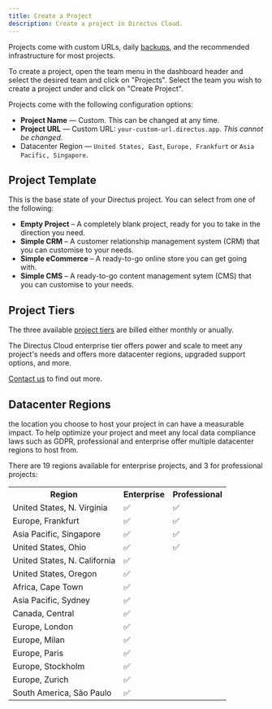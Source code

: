 ```yaml
---
title: Create a Project
description: Create a project in Directus Cloud.
---
```


Projects come with custom URLs, daily [backups](/cloud/projects/backups), and the recommended infrastructure for most projects.

To create a project, open the team menu in the dashboard header and select the desired team and click on "Projects". Select the team you wish to create a project under and click on "Create Project". 

Projects come with the following configuration options:

- **Project Name** — Custom. This can be changed at any time.
- **Project URL** — Custom URL: `your-custom-url.directus.app`. _This cannot be changed_.
- Datacenter Region — `United States, East`, `Europe, Frankfurt` or
  `Asia Pacific, Singapore`.

## Project Template

<!--TODO: Image of template selector-->

This is the base state of your Directus project. You can select from one of the following:

- **Empty Project** – A completely blank project, ready for you to take in the direction you need.
- **Simple CRM** – A customer relationship management system (CRM) that you can customise to your needs.
- **Simple eCommerce** – A ready-to-go online store you can get going with.
- **Simple CMS** – A ready-to-go content management sytem (CMS) that you can customise to your needs.

## Project Tiers

The three available [project tiers](/cloud/introduction) are billed either monthly or anually.

The Directus Cloud enterprise tier offers power and scale to meet any project's needs and offers more datacenter regions, upgraded support options, and more.

[Contact us](https://directus.io/contact) to find out more.

## Datacenter Regions 

the location you choose to host your project in can have a measurable impact. To help optimize your project and meet any local data compliance laws such as GDPR, professional and enterprise offer multiple datacenter regions to host from.

There are 19 regions available for enterprise projects, and 3 for professional projects:

<table>
  <tr>
    <th>Region</th>
    <th>Enterprise</th>
    <th>Professional</th>
  </tr>
  <tr>
    <td>United States, N. Virginia</td>
    <td>✅</td>
    <td>✅</td>
  </tr>
  <tr>
    <td>Europe, Frankfurt</td>
    <td>✅</td>
    <td>✅</td>
  </tr>
  <tr>
    <td>Asia Pacific, Singapore</td>
    <td>✅</td>
    <td>✅</td>
  </tr>
  <tr>
    <td>United States, Ohio</td>
    <td>✅</td>
    <td>✅</td>
  </tr>
  <tr>
    <td>United States, N. California</td>
    <td>✅</td>
    <td></td>
  </tr>
  <tr>
    <td>United States, Oregon</td>
    <td>✅</td>
    <td></td>
  </tr>
  <tr>
    <td>Africa, Cape Town</td>
    <td>✅</td>
    <td></td>
  </tr>
  <tr>
    <td>Asia Pacific, Sydney</td>
    <td>✅</td>
    <td></td>
  </tr>
  <tr>
    <td>Canada, Central</td>
    <td>✅</td>
    <td></td>
  </tr>
  <tr>
    <td>Europe, London</td>
    <td>✅</td>
    <td></td>
  </tr>
  <tr>
    <td>Europe, Milan</td>
    <td>✅</td>
    <td></td>
  </tr>
  <tr>
    <td>Europe, Paris</td>
    <td>✅</td>
    <td></td>
  </tr>
  <tr>
    <td>Europe, Stockholm</td>
    <td>✅</td>
    <td></td>
  </tr>
  <tr>
    <td>Europe, Zurich</td>
    <td>✅</td>
    <td></td>
  </tr>
  <tr>
    <td>South America, São Paulo</td>
    <td>✅</td>
    <td></td>
  </tr>
</table>
